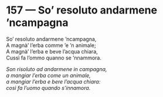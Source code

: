# 157 — So’ resoluto andarmene ’ncampagna

So’ resoluto andarmene ’ncampagna,  
A magnà’ l’erba comme ’e ’n animale;  
A magnà’ l’erba e beve l’acqua chiara,  
Cussì fa l’ommo quanno se ’nnammora.

_Son risoluto ad andarmene in campagna,  
a mangiar l’erba come un animale,  
a mangiar l’erba e bere l’acqua chiara:  
così fa l’uomo quando s’innamora._

